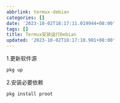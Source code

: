 ```yaml
---
abbrlink: termux-debian
categories: []
date: '2023-10-02T18:17:11.019944+08:00'
tags: []
title: Termux安装运行Debian
updated: '2023-10-02T18:17:10.901+08:00'
---
```

1.更新软件源

```bash
pkg up
```

2.安装必要依赖

```
pkg install proot
```
